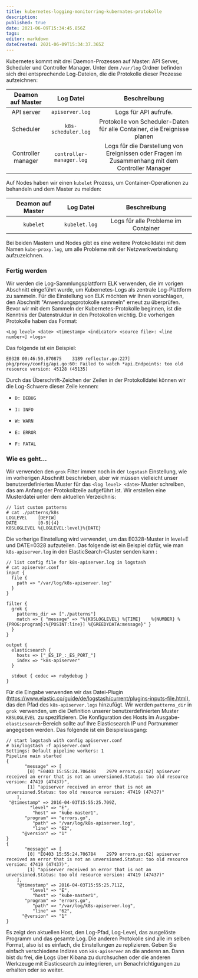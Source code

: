 ```yaml
---
title: kubernetes-logging-monitorring-kubernates-protokolle
description: 
published: true
date: 2021-06-09T15:34:45.856Z
tags: 
editor: markdown
dateCreated: 2021-06-09T15:34:37.365Z
---
```


Kubernetes kommt mit drei Daemon-Prozessen auf Master: API Server, Scheduler und Controller Manager. Unter dem `/var/log` Ordner befinden sich drei entsprechende Log-Dateien, die die Protokolle dieser Prozesse aufzeichnen:

|Deamon auf Master|Log Datei| Beschreibung|
| :---: | :---: | :---: |
|API server|`apiserver.log`| Logs für API aufrufe.|
|Scheduler|`k8s-scheduler.log`|Protokolle von Scheduler-Daten für alle Container, die Ereignisse planen|
|Controller manager|`controller-manager.log`|Logs für die Darstellung von Ereignissen oder Fragen im Zusammenhang mit dem Controller Manager|

Auf Nodes haben wir einen `kubelet` Prozess, um Container-Operationen zu behandeln und dem Master zu melden:

|Deamon auf Master|Log Datei| Beschreibung|
| :---: | :---: | :---: |
|`kubelet`|` kubelet.log `|Logs für alle Probleme im Container|

Bei beiden Mastern und Nodes gibt es eine weitere Protokolldatei mit dem Namen `kube-proxy.log`, um alle Probleme mit der Netzwerkverbindung aufzuzeichnen.

### Fertig werden

Wir werden die Log-Sammlungsplattform ELK verwenden, die im vorigen Abschnitt eingeführt wurde, um Kubernetes-Logs als zentrale Log-Plattform zu sammeln. Für die Einstellung von ELK möchten wir Ihnen vorschlagen, den Abschnitt "Anwendungsprotokolle sammeln" erneut zu überprüfen. Bevor wir mit dem Sammeln der Kubernetes-Protokolle beginnen, ist die Kenntnis der Datenstruktur in den Protokollen wichtig. Die vorherigen Protokolle haben das Format:

`<Log level> <date> <timestamp> <indicator> <source file>: <line number>] <logs>`

Das folgende ist ein Beispiel:
```
E0328 00:46:50.870875    3189 reflector.go:227] pkg/proxy/config/api.go:60: Failed to watch *api.Endpoints: too old resource version: 45128 (45135)
```

Durch das Überschrift-Zeichen der Zeilen in der Protokolldatei können wir die Log-Schwere dieser Zeile kennen:

*     D: DEBUG 
*     I: INFO 
*     W: WARN
*     E: ERROR
*     F: FATAL

### Wie es geht…

Wir verwenden den `grok` Filter immer noch in der `logstash` Einstellung, wie im vorherigen Abschnitt beschrieben, aber wir müssen vielleicht unser benutzerdefiniertes Muster für das `<log level> <date>` Muster schreiben, das am Anfang der Protokollzeile aufgeführt ist. Wir erstellen eine Musterdatei unter dem aktuellen Verzeichnis:

```
// list custom patterns
# cat ./patterns/k8s
LOGLEVEL    [DEFIW]
DATE        [0-9]{4}
K8SLOGLEVEL %{LOGLEVEL:level}%{DATE}
``` 
Die vorherige Einstellung wird verwendet, um das E0328-Muster in level=E und DATE=0328 aufzuteilen. Das folgende ist ein Beispiel dafür, wie man `k8s-apiserver.log` in den ElasticSearch-Cluster senden kann :
```
// list config file for k8s-apiserver.log in logstash
# cat apiserver.conf
input {
  file {
    path => "/var/log/k8s-apiserver.log"
  }
}

filter {
  grok {
    patterns_dir => ["./patterns"]
    match => { "message" => "%{K8SLOGLEVEL} %{TIME}    %{NUMBER} %{PROG:program}:%{POSINT:line}] %{GREEDYDATA:message}" }
  }
}

output {
  elasticsearch {
    hosts => ["_ES_IP_:_ES_PORT_"]
    index => "k8s-apiserver"
  }

  stdout { codec => rubydebug }
}

```
Für die Eingabe verwenden wir das Datei-Plugin (https://www.elastic.co/guide/de/logstash/current/plugins-inputs-file.html), das den Pfad des `k8s-apiserver.logs` hinzufügt. Wir werden `patterns_dir` in `grok `verwenden, um die Definition unserer benutzerdefinierten Muster `K8SLOGLEVEL `zu spezifizieren. Die Konfiguration des Hosts im Ausgabe-`elasticsearch`-Bereich sollte auf Ihre Elasticsearch IP und Portnummer angegeben werden. Das folgende ist ein Beispielausgang:
```
// start logstash with config apiserver.conf
# bin/logstash -f apiserver.conf
Settings: Default pipeline workers: 1
Pipeline main started
{
       "message" => [
        [0] "E0403 15:55:24.706498    2979 errors.go:62] apiserver received an error that is not an unversioned.Status: too old resource version: 47419 (47437)",
        [1] "apiserver received an error that is not an unversioned.Status: too old resource version: 47419 (47437)"
    ],
 "@timestamp" => 2016-04-03T15:55:25.709Z,
         "level" => "E",
          "host" => "kube-master1",
       "program" => "errors.go",
          "path" => "/var/log/k8s-apiserver.log",
          "line" => "62",
      "@version" => "1"
}
{
       "message" => [
        [0] "E0403 15:55:24.706784    2979 errors.go:62] apiserver received an error that is not an unversioned.Status: too old resource version: 47419 (47437)",
        [1] "apiserver received an error that is not an unversioned.Status: too old resource version: 47419 (47437)"
    ],
    "@timestamp" => 2016-04-03T15:55:25.711Z,
         "level" => "E",
          "host" => "kube-master1",
       "program" => "errors.go",
          "path" => "/var/log/k8s-apiserver.log",
          "line" => "62",
      "@version" => "1"
}
```
Es zeigt den aktuellen Host, den Log-Pfad, Log-Level, das ausgelöste Programm und das gesamte Log. 
Die anderen Protokolle sind alle im selben Format, also ist es einfach, die Einstellungen zu replizieren. Geben Sie einfach verschiedene Indizes von `k8s-apiserver` an die anderen an. Dann bist du frei, die Logs über Kibana zu durchsuchen oder die anderen Werkzeuge mit Elasticsearch zu integrieren, um Benachrichtigungen zu erhalten oder so weiter.


